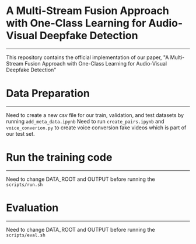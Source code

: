 # A Multi-Stream Fusion Approach with One-Class Learning for Audio-Visual Deepfake Detection
---
This repository contains the official implementation of our paper, "A Multi-Stream Fusion Approach with One-Class Learning for Audio-Visual Deepfake Detection"

# Data Preparation
---
Need to create a new csv file for our train, validation, and test datasets by running `add_meta_data.ipynb`
Need to run `create_pairs.ipynb` and `voice_converion.py` to create voice conversion fake videos which is part of our test set.

# Run the training code 
---
Need to change DATA_ROOT and OUTPUT before running the `scripts/run.sh`

# Evaluation 
--- 
Need to change DATA_ROOT and OUTPUT before running the `scripts/eval.sh`
